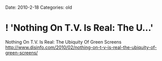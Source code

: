 Date: 2010-2-18
Categories: old

# ! 'Nothing On T.V. Is Real: The U...'

Nothing On T.V. Is Real: The Ubiquity Of Green Screens <a href="http://www.disinfo.com/2010/02/nothing-on-t-v-is-real-the-ubiquity-of-green-screens/" rel="nofollow">http://www.disinfo.com/2010/02/nothing-on-t-v-is-real-the-ubiquity-of-green-screens/</a>
